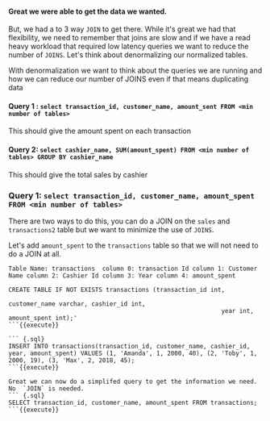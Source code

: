 #### Great we were able to get the data we wanted.

But, we had a to 3 way `JOIN` to get there. While it's great we had that flexibility, we need to remember that joins are slow and if we have a read heavy workload that required low latency queries we want to reduce the number of `JOINS`.  Let's think about denormalizing our normalized tables.

With denormalization we want to think about the queries we are running and how we can reduce our number of JOINS even if that means duplicating data 

#### Query 1 : `select transaction_id, customer_name, amount_sent FROM <min number of tables>` 
This should give the amount spent on each transaction 
#### Query 2: `select cashier_name, SUM(amount_spent) FROM <min number of tables> GROUP BY cashier_name` 
This should give the total sales by cashier 


###  Query 1: `select transaction_id, customer_name, amount_spent FROM <min number of tables>`

There are two ways to do this, you can do a JOIN on the `sales` and `transactions2` table but we want to minimize the use of `JOINS`.  

Let's add `amount_spent` to the `transactions` table so that we will not need to do a JOIN at all. 

`Table Name: transactions 
column 0: transaction Id
column 1: Customer Name
column 2: Cashier Id
column 3: Year
column 4: amount_spent`

```
CREATE TABLE IF NOT EXISTS transactions (transaction_id int, 
                                                           customer_name varchar, cashier_id int, 
                                                           year int, amount_spent int);'
```{{execute}}

``` {.sql}
INSERT INTO transactions(transaction_id, customer_name, cashier_id, year, amount_spent) VALUES (1, 'Amanda', 1, 2000, 40), (2, 'Toby', 1, 2000, 19), (3, 'Max', 2, 2018, 45);
```{{execute}}

Great we can now do a simplifed query to get the information we need. No  `JOIN` is needed.
``` {.sql}
SELECT transaction_id, customer_name, amount_spent FROM transactions;
```{{execute}}


